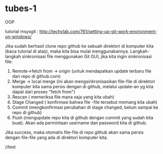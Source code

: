 # tubes-1
OOP

tutorial msysgit : http://techylab.com/761/setting-up-git-work-environment-on-windows/


Jika sudah berhasil clone repo github ke sebuah direktori di komputer kita (baca tutorial di atas),
maka kita bisa mulai menggunakannya.
Langkah-langkah sinkronisasi file menggunakan Git GUI, jika kita ingin sinkronisasi file:
1. Remote->fetch from -> origin (untuk mendapatkan update terbaru file dari repo di github.com)
2. Merge -> local merge (ini akan mengsinkronisasikan file-file di direktori komputer kita sama persis dengan di github,
melalui update-an yg kita dapat dari proses "fetch from")
2. Rescan ( memeriksa file mana saja yang kita ubah)
3. Stage Changed ( konfirmasi bahwa file -file tersebut memang kita ubah)
4. Commit (mengkonfirmasi perubahan di stage changed, belum sampai ke repo di github)
5. Push (mengupdate repo kita di github dengan commit yang sudah kita buat). Akan ada permintaan
	username dan password kita di github.

Jika success, maka otomatis file-file di repo github akan sama persis dengan
file-file yang ada di direktori komputer kita.

//test

